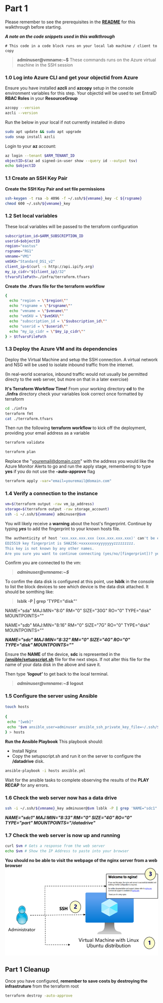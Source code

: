 # Part 1

Please remember to see the prerequisites in the **[README](../README.md)** for this walkthrough before starting.

**_A note on the code snippets used in this walkthrough_**


```
# This code in a code block runs on your local lab machine / client to copy
```


> **adminuser@vmname:~$** These commands runs on the Azure virtual machine in the SSH session

### 1.0 Log into Azure CLI and get your objectid from Azure
Ensure you have installed **azcli** and **azcopy** setup in the console  environment variables for this step. Your objectid will be used to set EntraID **RBAC Roles** in your **ResourceGroup**

```sh
azcopy --version
azcli --version
```
Run the below in your local if not currently installed in distro
```sh
sudo apt update && sudo apt upgrade
sudo snap install azcli
```
Login to your **az** account:
```sh
az login --tenant $ARM_TENANT_ID
objectID=$(az ad signed-in-user show --query id --output tsv)
echo $objectID
```

### 1.1 Create an SSH Key Pair 

**Create the SSH Key Pair and set file permissions**


```sh
ssh-keygen -t rsa -b 4096 -f ~/.ssh/${vmname}_key -C ${rsgname}
chmod 600 ~/.ssh/${vmname}_key
```

### 1.2 Set local variables
These local variables will be passed to the terraform configuration

```sh
subscription_id=$ARM_SUBSCRIPTION_ID
userid=$objectID
region="eastus"
rsgname="RG1"
vmname="VM1"
vmSKU="Standard_DS1_v2"
client_ip=$(curl -s http://api.ipify.org)
my_ip_cidr="${client_ip}/32"
tfvarsFilePath=./infra/terraform.tfvars
```

**Create the .tfvars file for the terraform workflow**


```sh
{
  echo "region = \"$region\""
  echo "rsgname = \"$rsgname\""
  echo "vmname = \"$vmname\""
  echo "vmSKU = \"$vmSKU\""
  echo "subscription_id = \"$subscription_id\""
  echo "userid = \"$userid\""
  echo "my_ip_cidr = \"$my_ip_cidr\""
} > $tfvarsFilePath

```

### 1.3 Deploy the Azure VM and its dependencies
Deploy the Virtual Machine and setup the SSH connection. A virtual network and NSG will be used to isolate inbound traffic from the internet. 

(In real-world scenarios, inbound traffic would not usually be permitted directy to the web server, but more on that in a later exercise)

**It's Terraform Workflow Time!**
From your working directory **cd** to the  **./infra** directory check your variables look correct once formatted by terraform


```sh
cd ./infra
terraform fmt
cat ./terraform.tfvars
```

Then run the following **terraform workflow** to kick off the deployment, providing your email address as a variable



```sh
terraform validate
```
```sh
terraform plan
```
Replace the "youremail@domain.com" with the address you would like the Azure Monitor Alerts to go and run the apply stage, remembering to type **yes** if you do not use the **-auto-approve** flag
```sh
terraform apply -var="email=youremail@domain.com"
```


### 1.4 Verify a connection to the instance


```sh
vm=$(terraform output -raw vm_ip_address)
storage=$(terraform output -raw storage_account)
ssh -i ~/.ssh/${vmname} adminuser@$vm
```
You will likely receive a **warning** about the host's fingerprint. Continue by typing **_yes_** to add the fingerprint to your known hosts file.


```sh
The authenticity of host 'xxx.xxx.xxx.xxx (xxx.xxx.xxx.xxx)' can't be established.
ED25519 key fingerprint is SHA256:+xxxxxxxxyyyyyyyzzzzzzzzz.
This key is not known by any other names.
Are you sure you want to continue connecting (yes/no/[fingerprint])? yes
```
Confirm you are connected to the vm:

>**_adminuser@vmname:~$_**

To confim the data disk is configured at this point, use **lsblk** in the console to list the block devices to see which device is the data disk attached. It should be somthing like:
>**lsblk -P | grep 'TYPE="disk"'**

NAME="sda" MAJ:MIN="8:0" RM="0" SIZE="30G" RO="0" TYPE="disk" MOUNTPOINTS=""

NAME="sdb" MAJ:MIN="8:16" RM="0" SIZE="7G" RO="0" TYPE="disk" MOUNTPOINTS=""

**_NAME="sdc" MAJ:MIN="8:32" RM="0" SIZE="4G" RO="0" TYPE="disk" MOUNTPOINTS=""_**

Ensure the **NAME** of the device, **sdc** is represented in the **[/ansible/setupscript.sh](../ansible/setupscript.sh)** file for the next steps. If not alter this file for the name of your data disk in the above and save it.


Then type **_'logout'_** to get back to the local terminal.

>**_adminuser@vmname:~$_ logout**

### 1.5 Configure the server using Ansible


```sh
touch hosts

{
 echo "[web]"
 echo "$vm ansible_user=adminuser ansible_ssh_private_key_file=~/.ssh/${vmname}_key"
} > hosts

```
**Run the Ansible Playbook**
This playbook should:
- Install Nginx
- Copy the setupscript.sh and run it on the server to configure the **/datadrive** disk.


```sh
ansible-playbook -i hosts ansible.yml
```
Wait for the ansible tasks to complete observing the results of the **PLAY RECAP** for any errors.


### 1.6 Check the web server now has a data drive


```sh
ssh -i ~/.ssh/${vmname}_key adminuser@$vm lsblk -P | grep 'NAME="sdc1"'
```
**_NAME="sdc1" MAJ:MIN="8:33" RM="0" SIZE="4G" RO="0" TYPE="part" MOUNTPOINTS="/datadrive"_**

### 1.7 Check the web server is now up and running


```sh
curl $vm # Gets a response from the web server
echo $vm # Show the IP Address to paste into your browser
```
**You should no be able to visit the webpage of the nginx server from a web browser**
![VM](../images/lab01.png)


## Part 1 Cleanup
Once you have configured, **remember to save costs by destroying the infrastruture** from the terraform root


```sh
terraform destroy -auto-approve
```